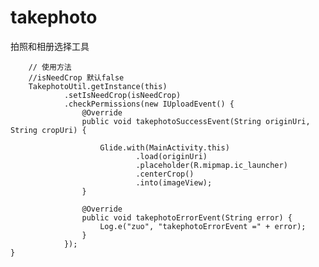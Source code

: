 # takephoto
拍照和相册选择工具

        // 使用方法
        //isNeedCrop 默认false
        TakephotoUtil.getInstance(this)
                .setIsNeedCrop(isNeedCrop)
                .checkPermissions(new IUploadEvent() {
                    @Override
                    public void takephotoSuccessEvent(String originUri, String cropUri) {

                        Glide.with(MainActivity.this)
                                .load(originUri)
                                .placeholder(R.mipmap.ic_launcher)
                                .centerCrop()
                                .into(imageView);
                    }

                    @Override
                    public void takephotoErrorEvent(String error) {
                        Log.e("zuo", "takephotoErrorEvent =" + error);
                    }
                });
    }

